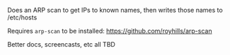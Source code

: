 Does an ARP scan to get IPs to known names, then writes those names to /etc/hosts

Requires `arp-scan` to be installed: https://github.com/royhills/arp-scan

Better docs, screencasts, etc all TBD
